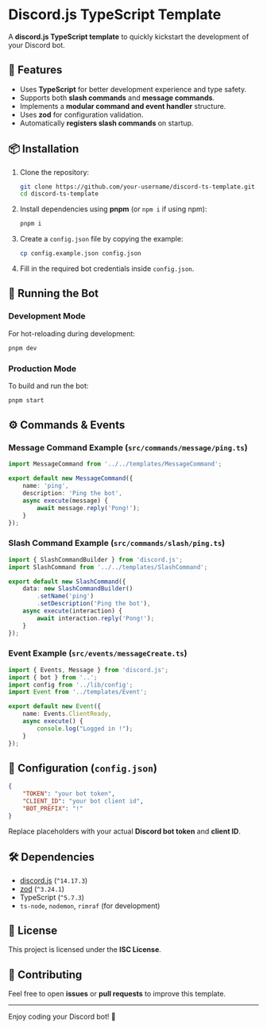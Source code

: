 # Discord.js TypeScript Template

A **discord.js TypeScript template** to quickly kickstart the development of your Discord bot.

## 🚀 Features

- Uses **TypeScript** for better development experience and type safety.
- Supports both **slash commands** and **message commands**.
- Implements a **modular command and event handler** structure.
- Uses **zod** for configuration validation.
- Automatically **registers slash commands** on startup.

## 📦 Installation

1. Clone the repository:

   ```sh
   git clone https://github.com/your-username/discord-ts-template.git
   cd discord-ts-template
   ```

2. Install dependencies using **pnpm** (or `npm i` if using npm):

   ```sh
   pnpm i
   ```

3. Create a `config.json` file by copying the example:

   ```sh
   cp config.example.json config.json
   ```

4. Fill in the required bot credentials inside `config.json`.

## 🏃 Running the Bot

### Development Mode

For hot-reloading during development:

```sh
pnpm dev
```

### Production Mode

To build and run the bot:

```sh
pnpm start
```

## ⚙️ Commands & Events

### Message Command Example (`src/commands/message/ping.ts`)

```ts
import MessageCommand from '../../templates/MessageCommand';

export default new MessageCommand({
    name: 'ping',
    description: 'Ping the bot',
    async execute(message) {
        await message.reply('Pong!');
    }
});
```

### Slash Command Example (`src/commands/slash/ping.ts`)

```ts
import { SlashCommandBuilder } from 'discord.js';
import SlashCommand from '../../templates/SlashCommand';

export default new SlashCommand({
    data: new SlashCommandBuilder()
        .setName('ping')
        .setDescription('Ping the bot'),
    async execute(interaction) {
        await interaction.reply('Pong!');
    }
});
```

### Event Example (`src/events/messageCreate.ts`)

```ts
import { Events, Message } from 'discord.js';
import { bot } from '..';
import config from '../lib/config';
import Event from '../templates/Event';

export default new Event({
    name: Events.ClientReady,
    async execute() {
        console.log("Logged in !");
    }
});
```

## 🔧 Configuration (`config.json`)

```json
{
    "TOKEN": "your bot token",
    "CLIENT_ID": "your bot client id",
    "BOT_PREFIX": "!"
}
```

Replace placeholders with your actual **Discord bot token** and **client ID**.

## 🛠 Dependencies

- [discord.js](https://discord.js.org) (`^14.17.3`)
- [zod](https://github.com/colinhacks/zod) (`^3.24.1`)
- TypeScript (`^5.7.3`)
- `ts-node`, `nodemon`, `rimraf` (for development)

## 📜 License

This project is licensed under the **ISC License**.

## 🤝 Contributing

Feel free to open **issues** or **pull requests** to improve this template.

---

Enjoy coding your Discord bot! 🚀
